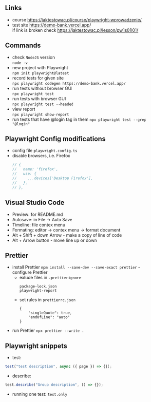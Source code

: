 ## Links

- course https://jaktestowac.pl/course/playwright-wprowadzenie/
- test site https://demo-bank.vercel.app/  
  if link is broken check https://jaktestowac.pl/lesson/pw1s01l01/

## Commands

- check `NodeJS` version  
  `node -v`
- new project with Playwright  
  `npm init playwright@latest`
- record tests for given site  
  `npx playwright codegen https://demo-bank.vercel.app/`
- run tests without browser GUI  
  `npx playwright test`
- run tests with browser GUI  
  `npx playwright test --headed`
- view report  
  `npx playwright show-report`
- run tests that have @login tag in them 
  `npx playwright test --grep "@login"`

## Playwright Config modifications

- config file `playwright.config.ts`
- disable browsers, i.e. Firefox
  ```javascript
  // {
  //   name: 'firefox',
  //   use: {
  //     ...devices['Desktop Firefox'],
  //   },
  // },
  ```

## Visual Studio Code

- Preview: for README.md
- Autosave: in File -> Auto Save
- Timeline: file contex menu
- Formating: editor -> contex menu -> format document
- Alt + Shift + down Arrow - make a copy of line of code
- Alt + Arrow button - move line up or down

## Prettier

- install Prettier
  `npm install --save-dev --save-exact prettier`
  -configure Prettier
  - exlude files in `.prettierignore`
    ```
    package-lock.json
    playwright-report
    ```
  - set rules in `prettierrc.json`
    ```
    {
        "singleQuote": true,
        "endOfLine": "auto"
    }
    ```
- run Prettier
  `npx prettier --write .`

## Playwright snippets

- test:

```javascript
test("test description", async ({ page }) => {});
```

- describe:

```javascript
test.describe("Group description", () => {});
```

- running one test: `test.only`
